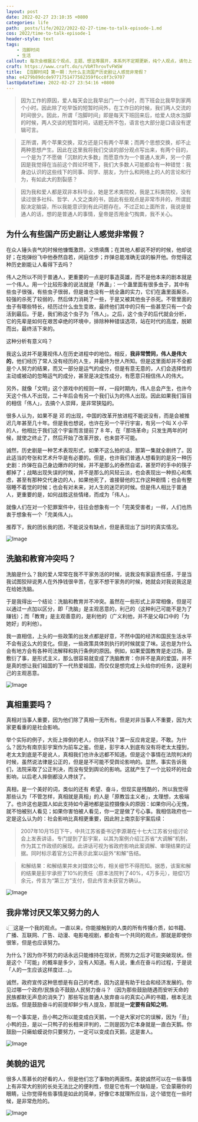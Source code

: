 ```yaml
---
layout: post
date: 2022-02-27 23:10:35 +0800
categories: life
path: _posts/life/2022/2022-02-27-time-to-talk-episode-1.md
cos: 2022/time-to-talk-episode-1
header-style: text
tags:
    - 泡脚时间
    - 生活
callout: 每次会根据五个观点、主题、想法等展开，本系列不定期更新，纯个人观点，请勿上纲上线。
craft: https://www.craft.do/s/VbRThrovTvFWSW
title: 【泡脚时间】第一期：为什么主流国产历史剧让人感觉非常假？
sha: e4279b89dcde9771751477582359f6cc8f3c9707
lastUpdateTime: 2022-02-27 23:54:16 +0800
---
```


> 因为工作的原因，爱人每天会比我早出门一个小时，而下班会比我早到家两个小时。因此除了吃早饭的短暂时间外，在工作日的时候，我们两人交流的时间很少。因此，所谓「泡脚时间」即是每天下班回来后，给爱人烧水泡脚的时候，两人交谈的短暂时间，话题无所不包，语言也大部分是口语没有逻辑可言。

> 正所谓，两个苹果交换，双方还是只有两个苹果；而两个思想交换，却不止两种思想产生。因此在这里我将我们交谈的部分观点写出来，有两个目的，一个是为了不愿做「沉默的大多数」而愿意作为一个普通人发声，另一个原因是我觉得在当前这个舆论环境下，我们大多数人可能都会有一种错觉：我身边认识的这些线下的同事、同学、朋友，为什么和网络上的人的言论和行为，有如此大的割裂感？

> 因为我和爱人都是双非本科毕业，她是艺术类院校，我是工科类院校，没有读过很多社科、哲学、人文之类的书，因此有些观点是非常市井的，所谓屁股决定脑袋，所以我能意识到有此问题存在。不过正如上面所言，我说是普通人的话，想的是普通人的事情，皇帝是否用金勺掏粪，我不关心。

## 为什么有些国产历史剧让人感觉非常假？

在众人锤头丧气的时候他慷慨激昂，义愤填膺；在其他人都说不好的时候，他却说好；在炮弹纷飞中他泰然自若，闲庭信步；炸弹总能准确无误的躲开他。你觉得这种历史剧能让人看得下去吗？

伟人之所以不同于普通人，更重要的一点是时事造英雄，而不是他本来的剧本就是一个伟人。用一个比较形象的说法就是「养蛊」：一个蛊里面有很多虫子，其中有些虫子很强，有些虫子很弱，但是谁也没有一统全蛊的实力，它们在蛊里面厮杀，较强的杀死了较弱的，然后体力消耗了一些，于是又被其他虫子杀死。不管里面的虫子有哪些特长，经历过什么虫生变故，最终他们其中的只有一些甚至只有一个会活到最后。于是，我们称这个虫子为「伟人」。之后，这个虫子的后代就会分析，它的先辈是如何在艰苦卓绝的环境中，排除种种错误选项，站在时代的高度，脱颖而出，最终活下来的。

这种分析有意义吗？

我这么说并不是蔑视伟人在历史进程中的地位。相反，**我非常赞同，伟人是伟大的**，他们经历了常人没有经历的人生，并最终为世人所知。但是这里面却并不全都是个人努力的结果，而又一部分是运气的成分，但是有意无意的，人们会选择性的主动或被动的忽略运气的成分，甚至是决定性成分，有愿意只相信伟人的伟大。

另外，就像「文明」这个游戏中的规则一样，一段时期内，伟人总会产生，也许今天这个伟人不出现，二十年后会有另一个我们认为的伟人出现。因此如果我们盲目的相信「伟人」，去搞个人崇拜，是非常狭隘的。

很多人认为，如果不是 邓 的出现，中国的改革开放进程不能说没有，而是会被推迟几年甚至几十年。但是我也想说，也许在另一个平行宇宙，有另一个叫 X 小平的人，他相比于我们这个宇宙而言提前了 8 年，在「那场革命」只发生两年的时候，就使之终止了，然后开始了改革开放，也未尝不可能。

诚然，历史剧是一种艺术表现形式，如果不这么拍的话，那第一集就全剧终了。因此适当的夸张和艺术升华是有必要的。但是，也许我们普通人想看到的是另一种历史剧：炸弹在自己身边爆炸的时候，并不是那么的泰然自诺，甚至吓的手中的筷子都掉了；战略出现失误的时候，并不是那么的风轻云淡，也会表现出一种担心和焦虑，甚至有那种交代身边的人，如果他死了，谁接替他的工作这种剧情；也会有整宿睡不着觉的时候；也会有对未来，对人生的迷茫的时候。但是伟人相比于普通人，更重要的是，如何战胜这些情绪，而成为「伟人」。

就像人们在对一个犯罪案件中，往往会想象有一个「完美受害者」一样，人们也热衷于想象有一个「完美伟人」。

推荐下，我的团长我的团，不能说没有缺点，但是表现出了当时的真实情况。

![Image](https://res.craft.do/user/full/747e0824-8866-cf67-b3ae-2e207380d1f9/doc/758C49F3-6C60-46E6-B48C-994F1DA81096/6188D793-9FFE-4998-AF52-FB3DA6CB8DFE_2/xn9cQpBd9JoTls7MrNgGv84EF6SubFgGMK4ay84cMmgz/6188D793-9FFE-4998-AF52-FB3DA6CB8DFE_2.jpeg)

## 洗脑和教育冲突吗？

洗脑是什么？我的爱人常常在我不干家务活的时候，说我没有家庭责任感，于是当我试图狡辩说男人在外挣钱很辛苦，在家不想干家务的时候，她就会对我说我这是在给她洗脑。

于是我得出一个结论：洗脑和教育并不冲突。虽然在一些形式上非常相像，但是可以通过一点加以区分，即「洗脑」是主观恶意的，利己的（这种利己可能不是为了赚钱）；而「教育」是主观善意的，是利他的（广义利他，并不是父母口中的「为她好」的利他）。

我一直相信，上头的一些政策的出发点都是好意，不然中国的经济和国民生活水平不会有这么大的变化。但是，一些政策具体到执行的时候就变了味。这也是为什么会有地方会有各种司法解释和执行条例的原因。例如，如果爱国教育是走过场，是敷衍了事，是形式主义，那么很容易就变成了洗脑教育：你并不是真的爱国，并不是真的想让我们祖国的下一代热爱祖国，而仅仅是想完成上头给你的任务，这是利己的主观恶意。

![Image](https://res.craft.do/user/full/747e0824-8866-cf67-b3ae-2e207380d1f9/doc/758C49F3-6C60-46E6-B48C-994F1DA81096/E60BF4A9-1CC0-4EAB-A7D2-FF6120F04722_2/XuMuuQuxwXGvnuP2UUikrtxuE9E1AvbGFW2BCeDbiowz/E60BF4A9-1CC0-4EAB-A7D2-FF6120F04722_2.png)

## 真相重要吗？

真相对当事人重要，因为他们除了真相一无所有。但是对非当事人不重要，因为大家更看重的是社会影响。

举个实际的例子，大街上摔倒的老人，你扶不扶？第一反应肯定是，不敢。为什么？因为有南京彭宇案作为前车之鉴。但是，彭宇本人到底有没有将老太太撞到，老太太到底是不是讹人，真相我们也许永远都不知道。但是这个事情在法院判决的时候，虽然说法律是公正的，但是是不可能不受舆论影响的。显然，事实告诉我们，法院采取了公正判决，而没有受到舆论的影响。这就产生了一个比较坏的社会影响，以后老人摔倒都没人搀扶了。

真相，是一个美好的词，类似的还有 希望、奋斗，但现实是残酷的，所以我觉得那些认为「不管怎样，真相就是真相」的人是「原教旨主义者」，太理想，太极端了。也许这也是国人如此支持如今遍地都是监控摄像头的原因：如果你问心无愧，就不怕被别人看见；如果你害怕被人看见，你一定是做了亏心事。我相信政府也一定是这么认为的：社会影响比真相更重要，因此附上南京彭宇案后续：

> 2007年10月15日下午，中共江苏省委书记李源潮在十七大江苏省分组讨论会上发表讲话，专门提到了彭宇案，以其为案例介绍江苏省“大调解”机制，作为其工作政绩的展现。此讲话可视为省政府影响此案调解、审理结果的证据。同时标示着官方公开表示此案以庭外“和解”告结。

> 和解结果：和解结果并未对媒体公布，相关细节不得而知。据悉，该案和解的结果是彭宇承担了10%的责任（原本法院判了40%，4万多元），赔偿1万余元，传言为“第三方”支付，但此传言未获官方确认。

![Image](https://res.craft.do/user/full/747e0824-8866-cf67-b3ae-2e207380d1f9/doc/758C49F3-6C60-46E6-B48C-994F1DA81096/D264829D-CCFC-482C-97A8-9A7EDD925079_2/yKUyoUl7gyv3xNUdW59JMWMxfrGJONtPD6IQf7uy5NEz/D264829D-CCFC-482C-97A8-9A7EDD925079_2.jpeg)

## 我非常讨厌又笨又努力的人

👆🏻这是一个我的观点。一直以来，你能接触到的人类的所有传播介质，如书籍、广播、互联网、广告、动漫、电影电视剧，都会有一个共同的观点，那就是即使你很笨，但是也应该努力。

为什么？因为你不努力的话永远只能维持在现状，而努力之后才可能突破现状。但是这个「可能」的概率是多少，没有人知道。有人说，重点在奋斗的过程，于是说「人的一生应该这样度过…」。

诚然，政府宣传这种思想是有自己的考虑，因为这是有助于社会和经济发展的。你见过哪一个政府/民族会不鼓励人民努力奋斗？（因为那些鼓励随遇而安听天命的民族都默无声息的消失了）那些写出普通人放弃奋斗的真实心声的书籍，根本无法出版。但是鼓励奋斗的前提却鲜少有人提及，那就是**一定要有自知之明**。

有一个事实是，丑小鸭之所以能变成白天鹅，一个是大家对它的误解，因为「丑」小鸭的丑，是以一只鸭子的长相来评判的，二则是因为它本身就是一直白天鹅。你鼓励一只癞蛤蟆说你只要努力，一定可以变成白天鹅，这是害人。

![Image](https://res.craft.do/user/full/747e0824-8866-cf67-b3ae-2e207380d1f9/doc/758C49F3-6C60-46E6-B48C-994F1DA81096/47FE921E-A280-405F-9DE9-18A0FFE7D98C_2/6yybygNrFcSzZoIgxBdcqOYfr9MVjjyIuMCZYduCg5cz/47FE921E-A280-405F-9DE9-18A0FFE7D98C_2.png)

## 美貌的诅咒

很多人羡慕长的好看的人，但是他们忘了事物的两面性。美貌诚然可以在一些事情上有非常大的别的长处无法比之的便利性，但是它也有一个缺陷是，它会蒙蔽你的眼睛，让你觉得有些事情是如此的简单，好像它本就理所应当，这个错觉在一些时候，是非常危险的。

![Image](https://res.craft.do/user/full/747e0824-8866-cf67-b3ae-2e207380d1f9/doc/758C49F3-6C60-46E6-B48C-994F1DA81096/F9ACF836-B2AE-4788-B17F-18DF3895808E_2/tO0bdJGqDVzB0bWqbogYp2K4xwS1u0MIma4ZJHXZTvkz/F9ACF836-B2AE-4788-B17F-18DF3895808E_2.jpeg)
